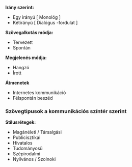 	
**Irány szerint:**
- Egy irányú [ Monológ ]
- Kétirányú [ Dialógus -fordulat ]

**Szövegalkotás módja:**
- Tervezett
- Spontán

**Megjelenés módja:**
- Hangzó
- Írott

**Átmenetek**
- Internetes kommunikáció
- Félspontán beszéd

### Szövegtipusok a kommunikációs színtér szerint

**Stílusrétegek:**
- Magánéleti / Társalgási
- Publicisztikai
- Hivatalos
- Tudományosű
- Szépirodalmi
- Nyilvános / Szolnoki